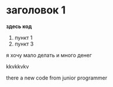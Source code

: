 # заголовок 1

**здесь код**

1. пункт 1
2. пункт 3

я хочу мало делать и много денег

kkvkkvkv

there a new code from junior programmer